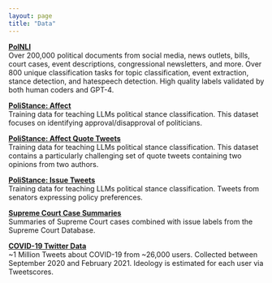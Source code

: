 ```yaml
---
layout: page
title: "Data"
---
```

[**PolNLI**](https://huggingface.co/datasets/mlburnham/Pol_NLI)  
Over 200,000 political documents from social media, news outlets, bills, court cases, event descriptions, congressional newsletters, and more. Over 800 unique classification tasks for topic classification, event extraction, stance detection, and hatespeech detection. High quality labels validated by both human coders and GPT-4.

[**PoliStance: Affect**](https://huggingface.co/datasets/mlburnham/PoliStance_Affect)  
Training data for teaching LLMs political stance classification. This dataset focuses on identifying approval/disapproval of politicians.

[**PoliStance: Affect Quote Tweets**](https://huggingface.co/datasets/mlburnham/PoliStance_Affect_QT)  
Training data for teaching LLMs political stance classification. This dataset contains a particularly challenging set of quote tweets containing two opinions from two authors.

[**PoliStance: Issue Tweets**](https://huggingface.co/datasets/mlburnham/polistance_issue_tweets)  
Training data for teaching LLMs political stance classification. Tweets from senators expressing policy preferences.

[**Supreme Court Case Summaries**](https://huggingface.co/datasets/mlburnham/polistance_issue_tweets)  
Summaries of Supreme Court cases combined with issue labels from the Supreme Court Database.

[**COVID-19 Twitter Data**](https://github.com/MLBurnham/covid_threat_replication/tree/main/Study_1_Twitter)  
~1 Million Tweets about COVID-19 from ~26,000 users. Collected between September 2020 and February 2021. Ideology is estimated for each user via Tweetscores.